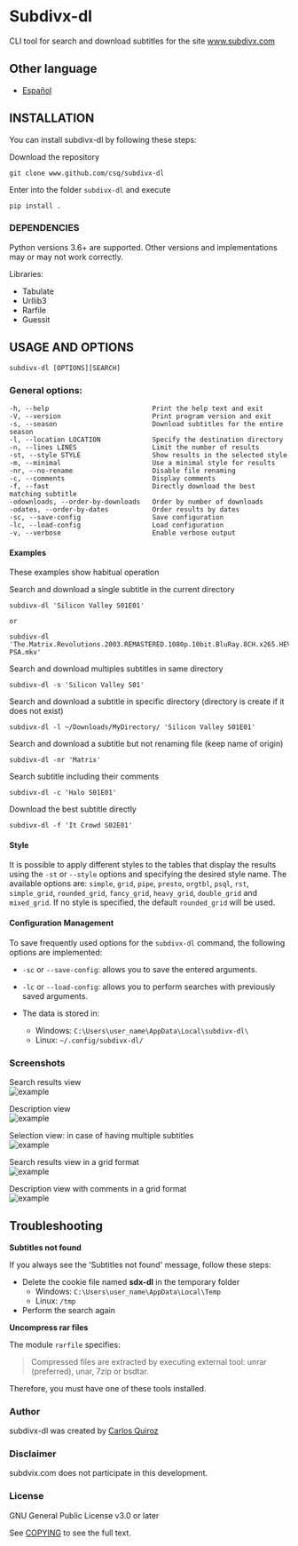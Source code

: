 # Subdivx-dl
CLI tool for search and download subtitles for the site www.subdivx.com

## Other language
- [Español](README-es.md)  

## INSTALLATION
You can install subdivx-dl by following these steps:

Download the repository

    git clone www.github.com/csq/subdivx-dl

Enter into the folder ``subdivx-dl`` and execute

    pip install .

### DEPENDENCIES
Python versions 3.6+ are supported. Other versions and implementations may or may not work correctly.

Libraries:
* Tabulate
* Urllib3
* Rarfile
* Guessit

## USAGE AND OPTIONS
    subdivx-dl [OPTIONS][SEARCH]

### General options:
    -h, --help                          Print the help text and exit
    -V, --version                       Print program version and exit
    -s, --season                        Download subtitles for the entire season
    -l, --location LOCATION             Specify the destination directory
    -n, --lines LINES                   Limit the number of results
    -st, --style STYLE                  Show results in the selected style
    -m, --minimal                       Use a minimal style for results
    -nr, --no-rename                    Disable file renaming
    -c, --comments                      Display comments
    -f, --fast                          Directly download the best matching subtitle
    -odownloads, --order-by-downloads   Order by number of downloads
    -odates, --order-by-dates           Order results by dates
    -sc, --save-config                  Save configuration
    -lc, --load-config                  Load configuration
    -v, --verbose                       Enable verbose output

#### Examples
These examples show habitual operation

Search and download a single subtitle in the current directory

    subdivx-dl 'Silicon Valley S01E01'  

    or  
    
    subdivx-dl 'The.Matrix.Revolutions.2003.REMASTERED.1080p.10bit.BluRay.8CH.x265.HEVC-PSA.mkv'  

Search and download multiples subtitles in same directory

    subdivx-dl -s 'Silicon Valley S01'

Search and download a subtitle in specific directory (directory is create if it does not exist)

    subdivx-dl -l ~/Downloads/MyDirectory/ 'Silicon Valley S01E01'

Search and download a subtitle but not renaming file (keep name of origin)

    subdivx-dl -nr 'Matrix'

Search subtitle including their comments

    subdivx-dl -c 'Halo S01E01'

Download the best subtitle directly

    subdivx-dl -f 'It Crowd S02E01'

#### Style
It is possible to apply different styles to the tables that display the results using the ``-st`` or ``--style`` options and specifying the desired style name. The available options are: ``simple``, ``grid``, ``pipe``, ``presto``, ``orgtbl``, ``psql``, ``rst``, ``simple_grid``, ``rounded_grid``, ``fancy_grid``, ``heavy_grid``, ``double_grid`` and ``mixed_grid``. If no style is specified, the default ``rounded_grid`` will be used.

#### Configuration Management
To save frequently used options for the ``subdivx-dl`` command, the following options are implemented:
*    ``-sc`` or ``--save-config``: allows you to save the entered arguments.
*    ``-lc`` or ``--load-config``: allows you to perform searches with previously saved arguments.

* The data is stored in:
    * Windows: ``C:\Users\user_name\AppData\Local\subdivx-dl\``
    * Linux: ``~/.config/subdivx-dl/``

### Screenshots
Search results view  
![example](img/img-01.png)

Description view  
![example](img/img-02.png)

Selection view: in case of having multiple subtitles  
![example](img/img-03.png)

Search results view in a grid format  
![example](img/img-04.png)

Description view with comments in a grid format  
![example](img/img-05.png)


## Troubleshooting
**Subtitles not found**  

If you always see the 'Subtitles not found' message, follow these steps:
* Delete the cookie file named **sdx-dl** in the temporary folder
    * Windows: ``C:\Users\user_name\AppData\Local\Temp``  
    * Linux: ``/tmp``  
* Perform the search again


**Uncompress rar files**  

The module ``rarfile`` specifies:
>Compressed files are extracted by executing external tool: unrar (preferred), unar, 7zip or bsdtar.

Therefore, you must have one of these tools installed.

### Author
subdivx-dl was created by [Carlos Quiroz](https://github.com/csq/)

### Disclaimer
subdvix.com does not participate in this development.

### License
GNU General Public License v3.0 or later

See [COPYING](COPYING) to see the full text.